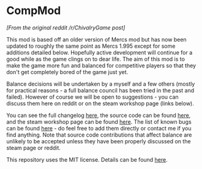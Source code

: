 # CompMod

*[From the original reddit /r/ChivalryGame post]*

This mod is based off an older version of Mercs mod but has now been updated to roughly the same point as Mercs 1.995 except for some additions detailed below. Hopefully active development will continue for a good while as the game clings on to dear life. The aim of this mod is to make the game more fun and balanced for competitive players so that they don't get completely bored of the game just yet.

Balance decisions will be undertaken by a myself and a few others (mostly for practical reasons - a full balance council has been tried in the past and failed). However of course we will be open to suggestions - you can discuss them here on reddit or on the steam workshop page (links below).

You can see the full changelog [here](https://github.com/vincegogh/CompMod/blob/master/CHANGELOG.md), the source code can be found [here](http://github.com/vincegogh/CompMod/), and the steam workshop page can be found [here](http://steamcommunity.com/sharedfiles/filedetails/?id=799351461). The list of known bugs can be found [here](http://github.com/vincegogh/CompMod/issues) - do feel free to add them directly or contact me if you find anything. Note that source code contributions that affect balance are unlikely to be accepted unless they have been properly discussed on the steam page or reddit.

This repository uses the MIT license. Details can be found [here](http://github.com/vincegogh/CompMod/blob/master/LICENSE).
